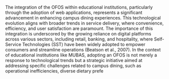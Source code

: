 The integration of the OFOS within educational institutions, particularly through the adoption of web applications, represents a significant advancement in enhancing campus dining experiences. This technological evolution aligns with broader trends in service delivery, where convenience, efficiency, and user satisfaction are paramount. The importance of this integration is underscored by the growing reliance on digital platforms across various sectors, including retail, banking, and hospitality, where Self-Service Technologies (SST) have been widely adopted to empower consumers and streamline operations (Beatson et al., 2007). In the context of educational institutions like MUBAS, adopting an OFOS is not merely a response to technological trends but a strategic initiative aimed at addressing specific challenges related to campus dining, such as operational inefficiencies, diverse dietary prefe
